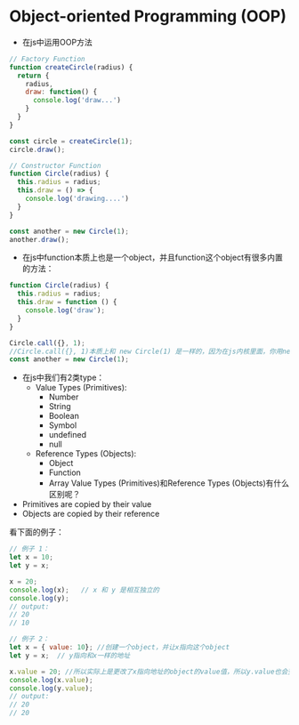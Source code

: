 # Object-oriented Programming (OOP)

- 在js中运用OOP方法

```js
// Factory Function
function createCircle(radius) {
  return {
    radius,
    draw: function() {
      console.log('draw...')
    }
  }
}

const circle = createCircle(1);
circle.draw();

// Constructor Function
function Circle(radius) {
  this.radius = radius;
  this.draw = () => {
    console.log('drawing....')
  }
}

const another = new Circle(1);
another.draw();
```
- 在js中function本质上也是一个object，并且function这个object有很多内置的方法：

```js
function Circle(radius) {
  this.radius = radius;
  this.draw = function () {
    console.log('draw');
  }
}

Circle.call({}, 1);
//Circle.call({}, 1)本质上和 new Circle(1) 是一样的，因为在js内核里面，你用new Circle(1) 实际上就是调用了Circle.call({}, 1)，或者说是调用了object Circle的内置方法call()。
const another = new Circle(1);

```

- 在js中我们有2类type：
  - Value Types (Primitives):
    - Number
    - String
    - Boolean
    - Symbol
    - undefined
    - null
  - Reference Types (Objects):
    - Object
    - Function
    - Array
Value Types (Primitives)和Reference Types (Objects)有什么区别呢？ 
- Primitives are copied by their value
- Objects are copied by their reference

看下面的例子：

```js
// 例子 1：
let x = 10;
let y = x;  

x = 20;
console.log(x);   // x 和 y 是相互独立的
console.log(y); 
// output: 
// 20
// 10

// 例子 2：
let x = { value: 10}; //创建一个object，并让x指向这个object
let y = x;  // y指向和x一样的地址

x.value = 20; //所以实际上是更改了x指向地址的object的value值，所以y.value也会变化。
console.log(x.value);
console.log(y.value);
// output:
// 20
// 20
```
